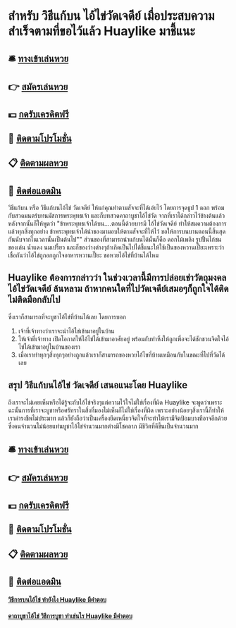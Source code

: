 # สำหรับ วิธีแก้บน ไอ้ไข่วัดเจดีย์ เมื่อประสบความสำเร็จตามที่ขอไว้แล้ว Huaylike มาชี้แนะ

## 🛎 [ทางเข้าเล่นหวย](https://bit.ly/3LkVHvk)
## 👉 [สมัครเล่นหวย](https://bit.ly/3LkVHvk)
## 💵 [กดรับเครดิตฟรี](https://bit.ly/3Dvrh7S)
## 👑 [ติดตามโปรโมชั่น](https://bit.ly/3Dvrh7S)
## 📋 [ติดตามผลหวย](https://bit.ly/3Dvrh7S)
## 📱 [ติดต่อแอดมิน](https://bit.ly/3Dvrh7S)

วิธีแก้บน หรือ วิธีแก้บนไอ้ไข่ วัดเจดีย์ ให้แก่คุณทำตามสัจจะที่ได้เอ่ยไว้ โดยการจุดธูป 1 ดอก พร้อมกับสวดมนตร์บทนมัสการพระพุทธเจ้า และก็บทสวดคาถาบูชาไอ้ไข่วัด จากที่เราได้กล่าวไว้ข้างต้นแล้วหลังจากนั้นก็ให้พูดว่า "ข้าพระพุทธเจ้าได้บน….ตอนนี้ด้วยบารมี ไอ้ไข่วัดเจดีย์ ทำให้สมความต้องการแล้วทุกสิ่งทุกอย่าง ข้าพระพุทธเจ้าได้นำของมามอบให้ตามสัจจะที่ให้ไว้ ขอให้การบนบานตอนนี้สิ้นสุดกันนับจากในเวลานั้นเป็นต้นไป"" ส่วนของที่สามารถนำแก้บนได้นั่นก็คือ ดอกไม้เพลิง รูปปั้นไก่ชน ของเล่น น้ำแดง นมเปรี้ยว และก็ของว่างต่างๆถ้าเกิดเป็นไปได้ชี้แนะให้ใช้เป็นของหวานเปี๊ยะเพราะว่าเชื่อกันว่าไอ้ไข่ถูกอกถูกใจอาหารหวานเปี๊ยะ
ขอหวยไอ้ไข่ที่บ้านได้ไหม

## Huaylike ต้องการกล่าวว่า ในช่วงเวลานี้มีการปล่อยเช่าวัตถุมงคล ไอ้ไข่วัดเจดีย์ ล้นหลาม ถ้าหากคนใดที่ไปวัดเจดีย์เสมอๆก็ถูกใจได้ติดไม่ติดมือกลับไป
ซึ่งเราก็สามารถที่จะบูชาไอ้ไข่ที่บ้านได้เลย โดยการบอก
1. เจ้าที่เจ้าทางว่าเราจะนำไอ้ไข่เข้ามาอยู่ในบ้าน
2. ให้เจ้าที่เจ้าทาง เปิดโอกาสให้ไอ้ไข่ได้เข้ามาอาศัยอยู่ พร้อมกับทำหิ้งให้ถูกเพื่อจะได้ชักชวนจิตใจไอ้ไข่ได้เข้ามาอยู่ในบ้านของเรา
3. เมื่อเราทำทุกๆสิ่งทุกๆอย่างถูกแล้วเราก็สามารถของหวยไอ้ไขที่บ้านเหมือนกับในขณะที่ไปที่วัดได้เลย

## สรุป วิธีแก้บนไอ้ไข่ วัดเจดีย์ เสนอแนะโดย Huaylike
ถึงเราจะไม่เคยเห็นหรือได้รู้จะกับไอ้ไข่จริงๆแต่ความไว้ใจไม่ใช่เรื่องที่ผิด Huaylike จะพูดว่าเพราะฉะนั้นการที่เราจะบูชาหรือศรัทราในสิ่งที่มองไม่เห็นก็ไม่ใช่เรื่องที่ผิด เพราะอย่างน้อยๆสิ่งเรานี้ก็ทำให้เราดำรงชีพไม่ประมาท แล้วก็ยังถือว่าเป็นเครื่องยึดเหนี่ยวจิตใจที่จะทำให้เรามีจิตป้อมบางทีอาจอีกด้วย ซึ่งคนจำนวนไม่น้อยแท่นบูชาไอ้ไข่จำนวนมากต่างมีโชคลาภ มีชีวิตที่ดีขึ้นเป็นจำนวนมาก

## 🛎 [ทางเข้าเล่นหวย](https://bit.ly/3LkVHvk)
## 👉 [สมัครเล่นหวย](https://bit.ly/3LkVHvk)
## 💵 [กดรับเครดิตฟรี](https://bit.ly/3Dvrh7S)
## 👑 [ติดตามโปรโมชั่น](https://bit.ly/3Dvrh7S)
## 📋 [ติดตามผลหวย](https://bit.ly/3Dvrh7S)
## 📱 [ติดต่อแอดมิน](https://bit.ly/3Dvrh7S)

#### [วิธีการบนไอ้ไข่ ทำยังไง Huaylike มีคำตอบ](https://atom.io/themes/วิธีการบนไอ้ไข่%20ทำยังไง%20Huaylike%20มีคำตอบ)
#### [คาถาบูชาไอ้ไข่ วิธีการบูชา ทำเช่นไร Huaylike มีคำตอบ](https://atom.io/themes/คาถาบูชาไอ้ไข่%20วิธีการบูชา%20ทำเช่นไร%20Huaylike%20มีคำตอบ)